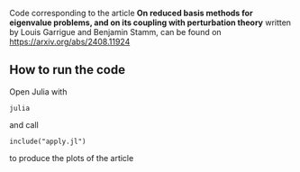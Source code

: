 Code corresponding to the article **On reduced basis methods for eigenvalue problems, and on its coupling with perturbation theory** written by Louis Garrigue and Benjamin Stamm, can be found on https://arxiv.org/abs/2408.11924

## How to run the code
Open Julia with
```
julia
```
and call
```
include("apply.jl")
```
to produce the plots of the article
